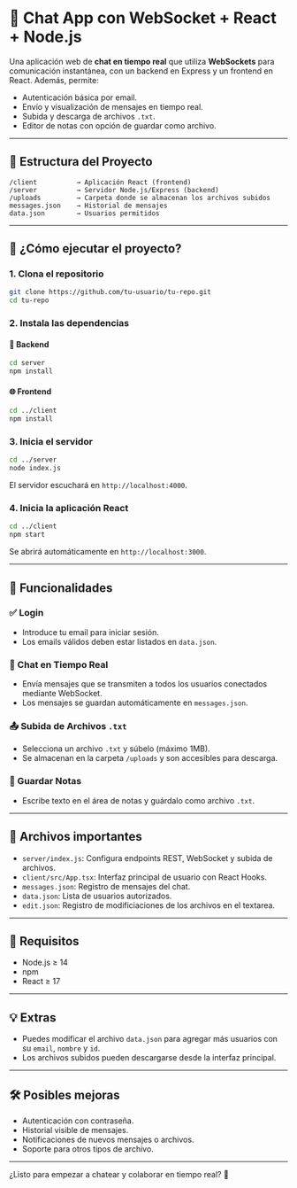 # 🧩 Chat App con WebSocket + React + Node.js

Una aplicación web de **chat en tiempo real** que utiliza **WebSockets** para comunicación instantánea, con un backend en Express y un frontend en React. Además, permite:

- Autenticación básica por email.
- Envío y visualización de mensajes en tiempo real.
- Subida y descarga de archivos `.txt`.
- Editor de notas con opción de guardar como archivo.

---

## 📁 Estructura del Proyecto

```
/client          → Aplicación React (frontend)
/server          → Servidor Node.js/Express (backend)
/uploads         → Carpeta donde se almacenan los archivos subidos
messages.json    → Historial de mensajes
data.json        → Usuarios permitidos
```

---

## 🚀 ¿Cómo ejecutar el proyecto?

### 1. Clona el repositorio

```bash
git clone https://github.com/tu-usuario/tu-repo.git
cd tu-repo
```

### 2. Instala las dependencias

#### 🔧 Backend

```bash
cd server
npm install
```

#### 🌐 Frontend

```bash
cd ../client
npm install
```

### 3. Inicia el servidor

```bash
cd ../server
node index.js
```

El servidor escuchará en `http://localhost:4000`.

### 4. Inicia la aplicación React

```bash
cd ../client
npm start
```

Se abrirá automáticamente en `http://localhost:3000`.

---

## 🧪 Funcionalidades

### ✅ Login

- Introduce tu email para iniciar sesión.
- Los emails válidos deben estar listados en `data.json`.

### 💬 Chat en Tiempo Real

- Envía mensajes que se transmiten a todos los usuarios conectados mediante WebSocket.
- Los mensajes se guardan automáticamente en `messages.json`.

### 📤 Subida de Archivos `.txt`

- Selecciona un archivo `.txt` y súbelo (máximo 1MB).
- Se almacenan en la carpeta `/uploads` y son accesibles para descarga.

### 📝 Guardar Notas

- Escribe texto en el área de notas y guárdalo como archivo `.txt`.

---

## 📎 Archivos importantes

- `server/index.js`: Configura endpoints REST, WebSocket y subida de archivos.
- `client/src/App.tsx`: Interfaz principal de usuario con React Hooks.
- `messages.json`: Registro de mensajes del chat.
- `data.json`: Lista de usuarios autorizados.
- `edit.json`: Registro de modificiaciones de los archivos en el textarea.
---

## 🔐 Requisitos

- Node.js ≥ 14
- npm
- React ≥ 17

---

## 💡 Extras

- Puedes modificar el archivo `data.json` para agregar más usuarios con su `email`, `nombre` y `id`.
- Los archivos subidos pueden descargarse desde la interfaz principal.

---

## 🛠️ Posibles mejoras

- Autenticación con contraseña.
- Historial visible de mensajes.
- Notificaciones de nuevos mensajes o archivos.
- Soporte para otros tipos de archivo.

---

¿Listo para empezar a chatear y colaborar en tiempo real? 🚀
